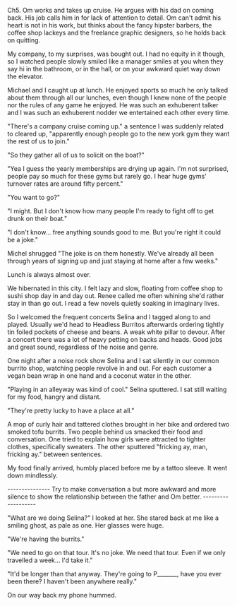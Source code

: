 Ch5. Om works and takes up cruise. He argues with his dad on coming back. His job calls him in for lack of attention to detail. Om can't admit his heart is not in his work, but thinks about the fancy hipster barbers, the coffee shop lackeys and the freelance graphic designers, so he holds back on quitting.

My company, to my surprises, was bought out. I had no equity in it though, so I watched people slowly smiled like a manager smiles at you when they say hi in the bathroom, or in the hall, or on your awkward quiet way down the elevator.

Michael and I caught up at lunch. He enjoyed sports so much he only talked about them through all our lunches, even though I knew none of the people nor the rules of any game he enjoyed. He was such an exhuberent talker and I was such an exhuberent nodder we entertained each other every time.

"There's a company cruise coming up." a sentence I was suddenly related to cleared up, "apparently enough people go to the new york gym they want the rest of us to join."

"So they gather all of us to solicit on the boat?"

"Yea I guess the yearly memberships are drying up again. I'm not surprised, people pay so much for these gyms but rarely go. I hear huge gyms' turnover rates are around fifty percent."

"You want to go?"

"I might. But I don't know how many people I'm ready to fight off to get drunk on their boat."

"I don't know... free anything sounds good to me. But you're right it could be a joke."

Michel shrugged "The joke is on them honestly. We've already all been through years of signing up and just staying at home after a few weeks."

Lunch is always almost over.

We hibernated in this city. I felt lazy and slow, floating from coffee shop to sushi shop day in and day out. Renee called me often whining she'd rather stay in than go out. I read a few novels quietly soaking in imaginary lives.

So I welcomed the frequent concerts Selina and I tagged along to and played. Usually we'd head to Headless Burritos afterwards ordering tightly tin foiled pockets of cheese and beans. A weak white pillar to devour. After a concert there was a lot of heavy petting on backs and heads. Good jobs and great sound, regardless of the noise and genre.

One night after a noise rock show Selina and I sat silently in our common burrito shop, watching people revolve in and out. For each customer a vegan bean wrap in one hand and a coconut water in the other.

"Playing in an alleyway was kind of cool." Selina sputtered. I sat still waiting for my food, hangry and distant.

"They're pretty lucky to have a place at all."

A mop of curly hair and tattered clothes brought in her bike and ordered two smoked tofu burrits. Two people behind us smacked their food and conversation. One tried to explain how girls were attracted to tighter clothes, specifically sweaters. The other sputtered "fricking ay, man, fricking ay." between sentences.

My food finally arrived, humbly placed before me by a tattoo sleeve. It went down mindlessly.



--------------- Try to make conversation a but more awkward and more silence to show the relationship between the father and Om better. -------------------



"What are we doing Selina?" I looked at her. She stared back at me like a smiling ghost, as pale as one. Her glasses were huge.

"We're having the burrits."

"We need to go on that tour. It's no joke. We need that tour. Even if we only travelled a week... I'd take it."

"It'd be longer than that anyway. They're going to P_______, have you ever been there? I haven't been anywhere really."

On our way back my phone hummed. 